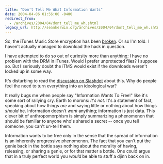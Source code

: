 ```yaml
---
title: "Don't Tell Me What Information Wants"
date: 2004-04-06 01:56:00 -0400
redirect_from:
  - /archives/2004/04/dont_tell_me_wh.shtml
legacy_url: http://seankerwin.org/archives/2004/04/dont_tell_me_wh.shtml
---
```

So, the iTunes Music Store encryption has been [broken](http://playfair.sourceforge.net/). Or so I'm told. I haven't actually managed to download the hack in question.

I have attempted to do so out of curiosity more than anything; I have no problem with the DRM in iTunes. Would I prefer unprotected files? I suppose so. But I seriously doubt the iTMS would exist if the downloads weren't locked up in some way.

It's disturbing to read the [discussion on Slashdot](http://apple.slashdot.org/article.pl?sid=04/04/05/2037238&mode=nested&tid=141&tid=176&tid=188) about this. Why do people feel the need to turn everything into an ideological war?

It really bugs me when people say "Information Wants To Free!" like it's some sort of rallying cry. Earth to morons: _it's not_. It's a statement of fact, speaking about how things _are_ and saying little or nothing about how things _should_ be. Information doesn't _want_ anything; information is just data. This clever bit of anthropomorphism is simply summarizing a phenomenon that should be familiar to anyone who's shared a secret -- once you tell someone, you can't _un_\-tell them.

Information wants to be free only in the sense that the spread of information is an inherently progressive phenomenon. The fact that you can't put the genie back in the bottle says nothing about the morality of having, releasing, or sharing a genie, or for that matter a bottle. One could argue that in a truly perfect world you _would_ be able to stuff a djinn back on in.
